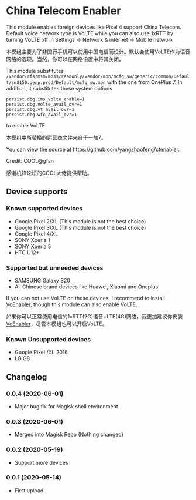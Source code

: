 # China Telecom Enabler

This module enables foreign devices like Pixel 4 support China Telecom. Default voice network type is VoLTE while you can also use 1xRTT by turning VoLTE off in Settings -> Network & internet -> Mobile network

本模组主要为了非国行手机可以使用中国电信而设计。默认会使用VoLTE作为语音网络的选项。当然，你可以在网络设置中将其关闭。

This module substitutes `/vendor/rfs/msm/mpss/readonly/vendor/mbn/mcfg_sw/generic/common/Default/sm8150.genp.prod/Default/mcfg_sw.mbn` with the one from OnePlus 7. In addition, it substitutes these system options

```
persist.dbg.ims_volte_enable=1
persist.dbg.volte_avail_ovr=1
persist.dbg.vt_avail_ovr=1
persist.dbg.wfc_avail_ovr=1
```
to enable VoLTE.

本模组中所替换的运营商文件来自于一加7。

You can view the source at <https://github.com/yangzhaofeng/ctenabler>.

Credit: COOL@gfan

感谢机锋论坛的COOL大佬提供帮助。

## Device supports

### Known supported devices

* Google Pixel 2/XL (This module is not the best choice)
* Google Pixel 3/XL (This module is not the best choice)
* Google Pixel 4/XL
* SONY Xperia 1
* SONY Xperia 5
* HTC U12+

### Supported but unneeded devices

* SAMSUNG Galaxy S20
* All Chinese brand devices like Huawei, Xiaomi and Oneplus

If you can not use VoLTE on these devices, I recommend to install [VoEnabler](https://github.com/edgd1er/voenabler), though this module can also enable VoLTE.

如果你可以正常使用电信的1xRTT(2G)语音+LTE(4G)网络，我更加建议你安装[VoEnabler](https://github.com/edgd1er/voenabler)，尽管本模组也可以开启VoLTE。

### Known Unsupported devices

* Google Pixel /XL 2016
* LG G8

## Changelog

### 0.0.4 (2020-06-01)

- Major bug fix for Magisk shell environment

### 0.0.3 (2020-06-01)

- Merged into Magisk Repo (Nothing changed)

### 0.0.2 (2020-05-19)

- Support more devices

### 0.0.1 (2020-05-14)

- First upload
